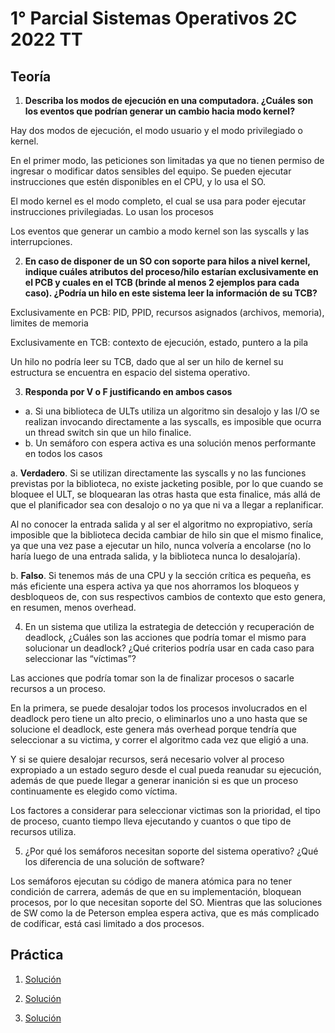 # 1° Parcial Sistemas Operativos 2C 2022 TT

## Teoría 

1. **Describa los modos de ejecución en una computadora. ¿Cuáles son los eventos que podrían generar un cambio hacia modo kernel?**

Hay dos modos de ejecución, el modo usuario y el modo privilegiado o kernel. 

En el primer modo, las peticiones son limitadas ya que no tienen permiso de ingresar o modificar datos sensibles del equipo. Se pueden ejecutar instrucciones que estén disponibles en el CPU, y lo usa el SO.

El modo kernel es el modo completo, el cual se usa para poder ejecutar instrucciones privilegiadas. Lo usan los procesos

Los eventos que generar un cambio a modo kernel son las syscalls y las interrupciones.

2. **En caso de disponer de un SO con soporte para hilos a nivel kernel, indique cuáles atributos del proceso/hilo estarían exclusivamente en el PCB y cuales en el TCB (brinde al menos 2 ejemplos para cada caso). ¿Podría un hilo en este sistema leer la información de su TCB?**

Exclusivamente en PCB: PID, PPID, recursos asignados (archivos, memoria), limites de memoria

Exclusivamente en TCB: contexto de ejecución, estado, puntero a la pila

Un hilo no podría leer su TCB, dado que al ser un hilo de kernel su estructura se encuentra en espacio del sistema operativo.

3. **Responda por V o F justificando en ambos casos**
 - a. Si una biblioteca de ULTs utiliza un algoritmo sin desalojo y las I/O se realizan invocando directamente a las syscalls, es imposible que ocurra un thread switch sin que un hilo finalice.
- b.  Un semáforo con espera activa es una solución menos performante en todos los casos

a. **Verdadero**. Si se utilizan directamente las syscalls y no las funciones previstas por la biblioteca, no existe jacketing posible, por lo que cuando se bloquee el ULT, se bloquearan las otras hasta que esta finalice, más allá de que el planificador sea con desalojo o no ya que ni va a llegar a replanificar.

Al no conocer la entrada salida y al ser el algoritmo no expropiativo, sería imposible que la biblioteca decida cambiar de hilo sin que el mismo finalice, ya que una vez pase a ejecutar un hilo, nunca volvería a encolarse (no lo haría luego de una entrada salida, y la biblioteca nunca lo desalojaría).

b. **Falso**. Si tenemos más de una CPU y la sección crítica es pequeña, es más eficiente una espera activa ya que nos ahorramos los bloqueos y desbloqueos de, con sus respectivos cambios de contexto que esto genera, en resumen, menos overhead.

4. En un sistema que utiliza la estrategia de detección y recuperación de deadlock, ¿Cuáles son las acciones que podría tomar el mismo para solucionar un deadlock? ¿Qué criterios podría usar en cada caso para seleccionar las “víctimas”?

Las acciones que podría tomar son la de finalizar procesos o sacarle recursos a un proceso.

En la primera, se puede desalojar todos los procesos involucrados en el deadlock pero tiene un alto precio, o eliminarlos uno a uno hasta que se solucione el deadlock, este genera más overhead porque tendría que seleccionar a su victima, y correr el algoritmo cada vez que eligió a una.

Y si se quiere desalojar recursos, será necesario volver al proceso expropiado a un estado seguro desde el cual pueda reanudar su ejecución, además de que puede llegar a generar inanición si es que un proceso continuamente es elegido como víctima.

Los factores a considerar para seleccionar victimas son la prioridad, el tipo de proceso, cuanto tiempo lleva ejecutando y cuantos o que tipo de recursos utiliza.

5. ¿Por qué los semáforos necesitan soporte del sistema operativo? ¿Qué los diferencia de una solución de software?

Los semáforos ejecutan su código de manera atómica para no tener condición de carrera, además de que en su implementación, bloquean procesos, por lo que necesitan soporte del SO. Mientras que las soluciones de SW como la de Peterson emplea espera activa, que es más complicado de codíficar, está casi limitado a dos procesos.

## Práctica

1. [Solución](https://docs.google.com/spreadsheets/d/17VahbgO3byOm2pTxiAkE1_c8vRGTHkQeqYrhmqlShsQ/edit#gid=0)

2. [Solución](https://docs.google.com/spreadsheets/d/17VahbgO3byOm2pTxiAkE1_c8vRGTHkQeqYrhmqlShsQ/edit#gid=303552335)

3. [Solución](https://docs.google.com/spreadsheets/d/17VahbgO3byOm2pTxiAkE1_c8vRGTHkQeqYrhmqlShsQ/edit#gid=261007182)